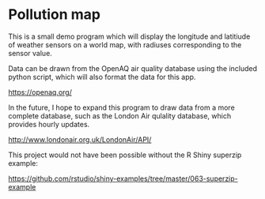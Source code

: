 # Pollution map

This is a small demo program which will display the longitude and latitiude of weather sensors on a world map, with radiuses corresponding to the sensor value.

Data can be drawn from the OpenAQ air quality database using the included python script, which will also format the data for this app.

https://openaq.org/

In the future, I hope to expand this program to draw data from a more complete database, such as the London Air qulality database, which provides hourly updates.

http://www.londonair.org.uk/LondonAir/API/


 
 
 

This project would not have been possible without the R Shiny superzip example:

https://github.com/rstudio/shiny-examples/tree/master/063-superzip-example
